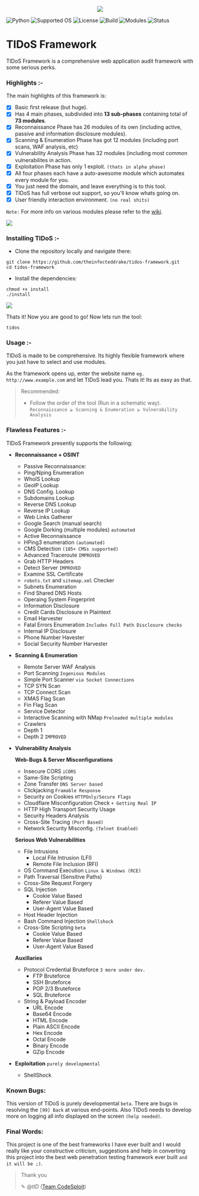 <p align="middle"><img src='https://i.imgur.com/QAbaVdU.png' /></p>

![Python](https://img.shields.io/badge/Python-2.7-green.svg) ![Supported OS](https://img.shields.io/badge/Supported%20OS-Linux-yellow.svg) ![License](https://img.shields.io/badge/License-GPLv3-blue.svg) ![Build](https://img.shields.io/badge/Build-0049-red.svg) ![Modules](https://img.shields.io/badge/Modules-73-blue.svg) ![Status](https://img.shields.io/badge/Build%20Status-passing-green.svg)

# TIDoS Framework 
TIDoS Framework is a comprehensive web application audit framework with some serious perks.

### Highlights :-
The main highlights of this framework is:
- [x] Basic first release (but huge).
- [x] Has 4 main phases, subdivided into __13 sub-phases__ containing total of __73 modules__.
- [x] Reconnaissance Phase has 26 modules of its own (including active, passive and information disclosure modules).
- [x] Scanning & Enumeration Phase has got 12 modules (including port scans, WAF analysis, etc)
- [x] Vulnerability Analysis Phase has 32 modules (including most common vulnerabilites in action.
- [x] Exploitation Phase has only 1 exploit. `(thats in alpha phase)`
- [x] All four phases each have a auto-awesome module which automates every module for you.
- [x] You just need the domain, and leave everything is to this tool.
- [x] TIDoS has full verbose out support, so you'll know whats going on.
- [x] User friendly interaction environment. `(no real shits)`

`Note:` For more info on various modules please refer to the [wiki](https://github.com/theinfecteddrake/TIDOS-Framework/wiki).

<img src='https://i.imgur.com/ZhBUrDB.png' />

### Installing TIDoS :-
* Clone the repository locally and navigate there:
```
git clone https://github.com/theinfecteddrake/tidos-framework.git
cd tidos-framework
```
* Install the dependencies:
```
chmod +x install
./install
```
<img src='https://i.imgur.com/B3eA0H5.png' />

Thats it! Now you are good to go! Now lets run the tool:
```
tidos
```

### Usage :-
TIDoS is made to be comprehensive. Its highly flexible framework where you just have to select and use modules. 

As the framework opens up, enter the website name `eg. http://www.example.com` and let TIDoS lead you. Thats it! Its as easy as that.

> Recommended:
> - Follow the order of the tool (Run in a schematic way).
>    `Reconnaissance ⮚ Scanning & Enumeration ⮚ Vulnerability Analysis`

### Flawless Features :-

TIDoS Framework presently supports the following:

* __Reconnaissance + OSINT__
    + Passive Reconnaissance:
	- Ping/Nping Enumeration
	- WhoIS Lookup
	- GeoIP Lookup
	- DNS Config. Lookup 
	- Subdomains Lookup
	- Reverse DNS Lookup
	- Reverse IP Lookup
	- Web Links Gatherer
	- Google Search (manual search)
	- Google Dorking (multiple modules) `automated`

    + Active Reconnaissance
	- HPing3 enumeration `(automated)`
	- CMS Detection `(185+ CMSs supported)`
	- Advanced Traceroute `IMPROVED`
	- Grab HTTP Headers
	- Detect Server `IMPROVED`
	- Examine SSL Certificate
	- `robots.txt` and `sitemap.xml` Checker
	- Subnets Enumeration
	- Find Shared DNS Hosts
	- Operaing System Fingerprint

    + Information Disclosure
	- Credit Cards Disclosure in Plaintext
	- Email Harvester
	- Fatal Errors Enumeration `Includes Full Path Disclosure checks`
	- Internal IP Disclosure
	- Phone Number Havester
	- Social Security Number Harvester

* __Scanning & Enumeration__

    + Remote Server WAF Analysis
    + Port Scanning `Ingenious Modules`
	- Simple Port Scanner `via Socket Connections`
	- TCP SYN Scan
	- TCP Connect Scan
	- XMAS Flag Scan 
	- Fin Flag Scan
	- Service Detector
    - Interactive Scanning with NMap `Preloaded multiple modules`
    + Crawlers
	- Depth 1
	- Depth 2 `IMPROVED`

+ __Vulnerability Analysis__

    __Web-Bugs & Server Misconfigurations__
    
	- Insecure CORS `iCORS`
	- Same-Site Scripting
	- Zone Transfer `DNS Server based`
	- Clickjacking `Framable Response`
	- Security on Cookies `HTTPOnly/Secure Flags`
	- Cloudflare Misconfiguration Check `+ Getting Real IP` 
	- HTTP High Transport Security Usage
	- Security Headers Analysis 
	- Cross-Site Tracing `(Port Based)`
	- Network Security Misconfig. `(Telnet Enabled)`
	
    __Serious Web Vulnerabilities__
    
	+ File Intrusions
	    - Local File Intrusion (LFI)
	    - Remote File Inclusion (RFI)
	+ OS Command Execution `Linux & Windows (RCE)`
	+ Path Traversal (Sensitive Paths) 
	+ Cross-Site Request Forgery 
	+ SQL Injection
	    - Cookie Value Based
	    - Referer Value Based
	    - User-Agent Value Based
	+ Host Header Injection 
	+ Bash Command Injection `Shellshock` 
	+ Cross-Site Scripting `beta`
	    - Cookie Value Based
	    - Referer Value Based
	    - User-Agent Value Based

    __Auxillaries__

	+ Protocol Credential Bruteforce `3 more under dev.`
	    - FTP Bruteforce
	    - SSH Bruteforce
	    - POP 2/3 Bruteforce
	    - SQL Bruteforce
	+ String & Payload Encoder
	    - URL Encode
	    - Base64 Encode
	    - HTML Encode
	    - Plain ASCII Encode
	    - Hex Encode
	    - Octal Encode
	    - Binary Encode
	    - GZip Encode

- __Exploitation__ `purely developmental`

	+ ShellShock

### Known Bugs:

This version of TIDoS is purely developmental `beta`. There are bugs in resolving the `[99] Back` at various end-points. Also TIDoS needs to develop more on logging all info displayed on the screen `(help needed)`.

### Final Words:

This project is one of the best frameworks I have ever built and I would really like your constructive criticism, suggestions and help in converting this project into the best web penetration testing framework ever built `and it will be ;)`.

> Thank you
>
> ✎ @_tID_
> ([Team CodeSploit](https://www.facebook.com/codesploit))
